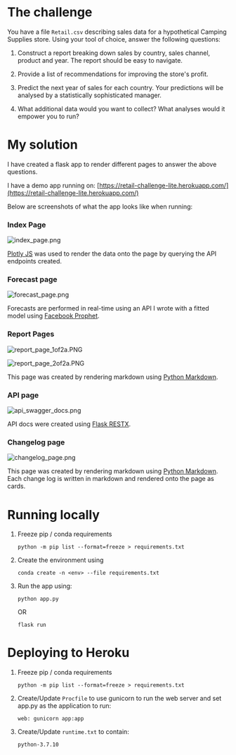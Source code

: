 # The challenge

You have a file `Retail.csv` describing sales data for a hypothetical Camping Supplies store.
Using your tool of choice, answer the following questions:

1. Construct a report breaking down sales by country, sales channel, product and year. The report should be easy to navigate.

2. Provide a list of recommendations for improving the store's profit.

3. Predict the next year of sales for each country. Your predictions will be analysed by a statistically sophisticated manager.

4. What additional data would you want to collect? What analyses would it empower you to run?

# My solution

I have created a flask app to render different pages to answer the above questions.

I have a demo app running on: [https://retail-challenge-lite.herokuapp.com/](https://retail-challenge-lite.herokuapp.com/)

Below are screenshots of what the app looks like when running:

### Index Page

![index_page.png](app_sample_screenshots/index_page.png)

[Plotly JS](https://plotly.com/javascript/) was used to render the data onto the page by querying the API endpoints created.

### Forecast page

![forecast_page.png](app_sample_screenshots/forecast_page.png)

Forecasts are performed in real-time using an API I wrote with a fitted model using [Facebook Prophet](https://facebook.github.io/prophet/docs/quick_start.html).

### Report Pages

![report_page_1of2a.PNG](app_sample_screenshots/report_page_1of2a.PNG)

![report_page_2of2a.PNG](app_sample_screenshots/report_page_2of2a.PNG)

This page was created by rendering markdown using [Python Markdown](https://github.com/Python-Markdown/markdown).

### API page

![api_swagger_docs.png](app_sample_screenshots/api_swagger_docs.png)

API docs were created using [Flask RESTX](https://flask-restx.readthedocs.io/en/latest/).

### Changelog page

![changelog_page.png](app_sample_screenshots/changelog_page.png)

This page was created by rendering markdown using [Python Markdown](https://github.com/Python-Markdown/markdown). Each change log is written in markdown and rendered onto the page as cards.

# Running locally

1. Freeze pip / conda requirements

   ```
   python -m pip list --format=freeze > requirements.txt
   ```

2. Create the environment using

   ```
   conda create -n <env> --file requirements.txt
   ```

3. Run the app using:

   ```
   python app.py
   ```

   OR

   ```
   flask run
   ```

# Deploying to Heroku

1. Freeze pip / conda requirements

   ```
   python -m pip list --format=freeze > requirements.txt
   ```

2. Create/Update `Procfile` to use gunicorn to run the web server and set app.py as the application to run:

   ```
   web: gunicorn app:app
   ```

3. Create/Update `runtime.txt` to contain:

   ```
   python-3.7.10
   ```
